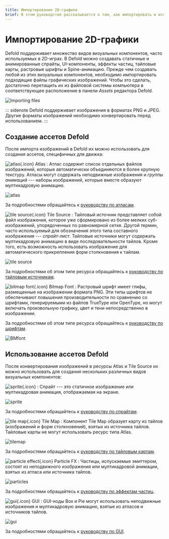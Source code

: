 ```yaml
---
title: Импортирование 2D-графики
brief: В этом руководстве рассказывается о том, как импортировать и использовать двумерную графику.
---
```


# Импортирование 2D-графики

Defold поддерживает множество видов визуальных компонентов, часто используемых в 2D-играх. В Defold можно создавать статичные и анимированные спрайты, UI-компоненты, эффекты частиц, тайловые карты, растровые шрифты и Spine-анимацию. Прежде чем создавать любой из этих визуальных компонентов, необходимо импортировать подходящие файлы графических изображений. Чтобы это сделать, достаточно перетащить их из файловой системы компьютера в соответствующее расположение в панели *Assets* редактора Defold.

![Importing files](images/graphics/import.png)

::: sidenote
Defold поддерживает изображения в форматах PNG и JPEG. Другие форматы изображений необходимо конвертировать перед использованием.
:::


## Создание ассетов Defold

После импорта изображений в Defold их можно использовать для создания ассетов, специфичных для движка:

![atlas](images/icons/atlas.png){.icon} Atlas
: Атлас содержит список отдельных файлов изображений, которые автоматически объединяются в более крупную текстуру. Атласы могут содержать неподвижные изображения и *группы анимаций* --- наборы изображений, которые вместе образуют мултикадровую анимацию.

  ![atlas](images/graphics/atlas.png)

За подробностями обращайтесь к [руководству по атласам](/manuals/atlas).

![tile source](images/icons/tilesource.png){.icon} Tile Source
: Тайловый источник представляет собой файл изображения, которое уже сформировано из более мелких суб-изображений, упорядоченных по равномерной сетке. Другой термин, часто используемый для обозначения этого типа составного изображения --- _спрайт-лист_. Тайловые источники могут содержать мултикадровую анимацию в виде последовательности тайлов. Кроме того, есть возможность использовать изображение для автоматического прикрепления форм столкновения к тайлам.

  ![tile source](images/graphics/tilesource.png)

За подробностями об этом типе ресурса обращайтесь к [руководству по тайловым источникам](/manuals/tilesource).

![bitmap font](images/icons/font.png){.icon} Bitmap Font
: Растровый шрифт имеет глифы, размещенные на изображении формата PNG. Эти типы шрифтов не обеспечивают повышения производительности по сравнению со шрифтами, генерируемыми из файлов TrueType или OpenType, но могут включать произвольную графику, цвет и тени непосредственно в изображении.

За подробностями об этом типе ресурса обращайтесь к [руководству по шрифтам](/manuals/font/#bitmap-bmfonts).

  ![BMfont](images/font/bm_font.png)


## Использование ассетов Defold

После конвертирования изображений в ресурсы Atlas и Tile Source их можно использовать для создания нескольких различных видов визуальных компонентов:

![sprite](images/icons/sprite.png){.icon}
: Спрайт --- это статичное изображение или мултикадровая анимация, отображаемая на экране.

  ![sprite](images/graphics/sprite.png)

За подробностями обращайтесь к [руководству по спрайтам](/manuals/sprite).

![tile map](images/icons/tilemap.png){.icon} Tile Map
: Компонент Tile Map образует карту из тайлов (изображений и форм столкновений), взятых из источника тайлов. Тайловые карты не могут использовать ресурс типа Atlas.

  ![tilemap](images/graphics/tilemap.png)

За подробностями обращайтесь к [руководству по тайловым картам](/manuals/tilemap).

![particle effect](images/icons/particlefx.png){.icon} Particle FX
: Частицы, испускаемые эмиттером, состоят из неподвижного изображения или мултикадровой анимации, взятых из атласа или источника тайлов.

  ![particles](images/graphics/particles.png)

За подробностями обращайтесь к [руководству по эффектам частиц](/manuals/particlefx).

![gui](images/icons/gui.png){.icon} GUI
: GUI-ноды Box и Pie могут использовать неподвижные изображения и мултикадровую анимацию, взятые из атласов и источников тайлов.

  ![gui](images/graphics/gui.png)

За подробностями обращайтесь к [руководству по GUI](/manuals/gui).
